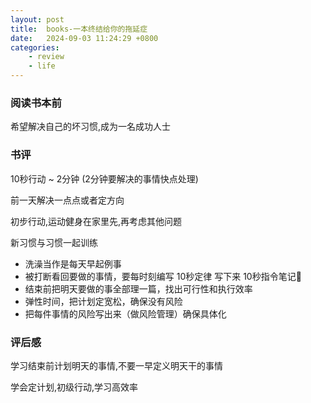 ```yaml
---
layout: post
title:  books-一本终结给你的拖延症
date:   2024-09-03 11:24:29 +0800
categories: 
    - review 
    - life
---
```


### 阅读书本前

希望解决自己的坏习惯,成为一名成功人士

### 书评

10秒行动 ~ 2分钟 (2分钟要解决的事情快点处理)

前一天解决一点点或者定方向

初步行动,运动健身在家里先,再考虑其他问题

新习惯与习惯一起训练

- 洗澡当作是每天早起例事
- 被打断看回要做的事情，要每时刻编写 10秒定律 写下来 10秒指令笔记🤣
- 结束前把明天要做的事全部理一篇，找出可行性和执行效率
- 弹性时间，把计划定宽松，确保没有风险
- 把每件事情的风险写出来（做风险管理）确保具体化

### 评后感

学习结束前计划明天的事情,不要一早定义明天干的事情

学会定计划,初级行动,学习高效率

<!-- 高效学习,决定计划,融合经验和知识 -->